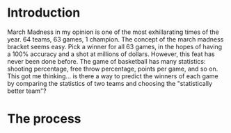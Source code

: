 # Introduction
March Madness in my opinion is one of the most exhillarating times of the year. 64 teams, 63 games, 1 champion. The concept of the march madness bracket seems easy. Pick a winner for all 63 games, in the hopes of having a 100% accuracy and a shot at millions of dollars. However, this feat has never been done before. The game of basketball has many statistics: shooting percentage, free throw percentage, points per game, and so on. This got me thinking... is there a way to predict the winners of each game by comparing the statistics of two teams and choosing the "statistically better team"?

# The process
